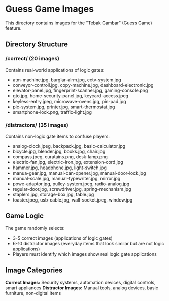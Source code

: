 # Guess Game Images

This directory contains images for the "Tebak Gambar" (Guess Game) feature.

## Directory Structure

### /correct/ (20 images)
Contains real-world applications of logic gates:
- atm-machine.jpg, burglar-alrm.jpg, cctv-system.jpg
- conveyor-controll.jpg, copy-machine.jpg, dashboard-electronic.jpg
- elevator-panel.jpg, fingerprint-scanner.jpg, gaming-console.png
- gto.jpg, home-security-panel.jpg, keycard-access.jpeg
- keyless-entry.jpeg, microwave-ovens.jpg, pin-pad.jpg
- plc-system.jpg, printer.jpg, smart-thermostat.jpg
- smartphone-lock.png, traffic-light.jpg

### /distractors/ (35 images)
Contains non-logic gate items to confuse players:
- analog-clock.jpeg, backpack.jpg, basic-calculator.jpg
- bicycle.jpg, blender.jpg, books.jpg, chair.jpg
- compass.jpeg, curatains.png, desk-lamp.png
- electric-fan.jpg, electric-iron.jpg, extension-cord.jpg
- hammer.jpg, headphone.jpg, light-switch.jpg
- manua-gear.jpg, manual-can-opener.jpg, manual-door-lock.jpg
- manual-scale.jpg, manual-typewriter.jpg, mirror.jpg
- powe-adaptor.jpg, pulley-system.jpeg, radio-analog.jpg
- regular-door.jpg, screwdriver.jpg, spring-mechanism.jpg
- staplers.jpg, storage-box.jpg, table.jpg
- toaster.jpeg, usb-cable.jpg, wall-socket.jpeg, window.jpg

## Game Logic
The game randomly selects:
- 3-5 correct images (applications of logic gates)  
- 6-10 distractor images (everyday items that look similar but are not logic applications)
- Players must identify which images show real logic gate applications

## Image Categories
**Correct Images:** Security systems, automation devices, digital controls, smart appliances
**Distractor Images:** Manual tools, analog devices, basic furniture, non-digital items
